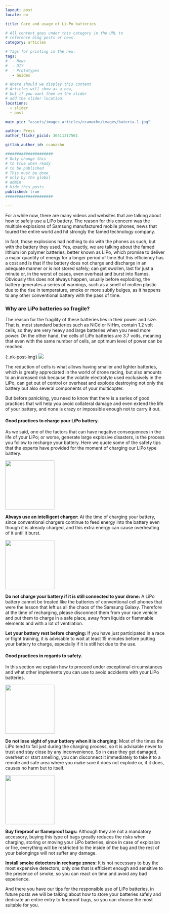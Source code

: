 ```yaml
---
layout: post
locale: en

title: Care and usage of Li-Po batteries

# All content goes under this category in the URL to
# reference blog posts or news.
category: articles

# Tags for printing in the new.
tags:
#  - News
#  - DIY
#  - Prototypes
   - Guides

# Where should we display this content
# Articles will show as a new,
# but if you want them on the slider
# add the slider location.
locations:
  - slider
  - post

main_pic: "assets/images_articles/ccamacho/images/bateria-1.jpg"

author: Press
author_flickr_picid: 36411317561

gitlab_author_id: ccamacho

#####################
# Only change this
# to true when ready
# to be published
# This must be done
# only by the global
# admin
# Hide this posts
published: true
#####################

---
```


For a while now, there are many videos and websites that are talking about how
to safely use a LiPo battery. The reason for this concern was the multiple
explosions of Samsung manufactured mobile phones, news that toured the entire
world and hit strongly the famed technology company. 

In fact, those explosions had nothing to do with the phones as such, but with
the battery they used. Yes, exactly, we are talking about the famed lithium ion
polymer batteries, better known as LiPo, which promise to deliver a major 
quantity of energy for a longer period of time.But this efficiency has a cost 
and is that if the battery does not charge and discharge in an adequate manner
or is not stored safely; can get swollen, last for just a minute or, in the
worst of cases, even overheat and burst into flames. Obviously this does not 
always happen, usually before exploding, the battery generates a series of
warnings, such as a smell of molten plastic due to the rise in temperature, 
smoke or more subtly bulges, as it happens to any other conventional battery 
with the pass of time.  

### Why are LiPo batteries so fragile?

The reason for the fragility of these batteries lies in their power and size.
That is, most standard batteries such as NiCd or NiHm, contain 1.2 volt cells,
so they are very heavy and large batteries when you need more power. On the
other hand, the cells of LiPo batteries are 3.7 volts, meaning that even with 
the same number of cells, an optimum level of power can be reached.  

{:.nk-post-img}
<img src="/assets/images_articles/{{ page.gitlab_author_id }}/images/bateria-2.jpg">

The reduction of cells is what allows having smaller and lighter batteries,
which is greatly appreciated in the world of drone racing, but also amounts to
an increased risk because the volatile electrolyte used exclusively in the LiPo,
can get out of control or overheat and explode destroying not only the battery 
but also several components of your multicopter.

But before panicking, you need to know that there is a series of good practices
that will help you avoid collateral damage and even extend the life of your
battery, and none is crazy or impossible enough not to carry it out.

#### Good practices to charge your LiPo battery.

As we said, one of the factors that can have negative consequences in the life
of your LiPo; or worse, generate large explosive disasters, is the process you
follow to recharge your battery. Here we quote some of the safety tips that the
experts have provided for the moment of charging our LiPo type battery. 

<div class="nk-post-text mt-0">
    <img style="height: 155px;" class="pull-left mt-0" src="/assets/images_articles/{{ page.gitlab_author_id }}/images/bateria-3.jpg" alt="">
        <p class="text-white">
<strong>Always use an intelligent charger:</strong> At the time of charging your
battery, since conventional chargers continue to feed energy into the battery 
even though it is already charged, and this extra energy can cause overheating
of it until it burst.  
</p>
</div>

<div class="nk-post-text mt-0">
    <img style="height: 155px;" class="pull-right mt-0" src="/assets/images_articles/{{ page.gitlab_author_id }}/images/bateria-6.jpg" alt="">
        <p class="text-white">
<strong>Do not charge your battery if it is still connected to your drone:</strong> 
A LiPo battery cannot be treated like the batteries of conventional cell phones
that were the lesson that left us all the chaos of the Samsung Galaxy. Therefore
at the time of recharging, please disconnect them from your race vehicle and 
put them to charge in a safe place, away from liquids or flammable elements and
with a lot of ventilation.
</p>
</div>

<strong>Let your battery rest before charging:</strong> If you have just 
participated in a race or flight training, it is advisable to wait at least 15
minutes before putting your battery to charge, especially if it is still hot due
to the use. 

#### Good practices in regards to safety.

In this section we explain how to proceed under exceptional circumstances and
what other implements you can use to avoid accidents with your LiPo batteries. 

<div class="nk-post-text mt-0">
    <img style="height: 155px;" class="pull-left mt-0" src="/assets/images_articles/{{ page.gitlab_author_id }}/images/bateria-4.jpg" alt="">
        <p class="text-white">
<strong>Do not lose sight of your battery when it is charging:</strong> 
Most of the times the LiPo tend to fail just during the charging process, so it
is advisable never to trust and stay close by any inconvenience. So in case they
get damaged, overheat or start smelling, you can disconnect it immediately to
take it to a remote and safe area where you make sure it does not explode or, 
if it does, causes no harm but to itself.
</p>
</div>

<div class="nk-post-text mt-0">
    <img style="height: 155px;" class="pull-right mt-0" src="/assets/images_articles/{{ page.gitlab_author_id }}/images/bateria-5.jpg" alt="">
        <p class="text-white">
<strong>Buy fireproof or flameproof bags:</strong> Although they are not a
mandatory accessory, buying this type of bags greatly reduces the risks when 
charging, storing or moving your LiPo batteries, since in case of explosion or 
fire, everything will be restricted to the inside of the bag and the rest of 
your belongings will not suffer any damage.
</p>
</div>

<strong>Install smoke detectors in recharge zones:</strong> It is not necessary
to buy the most expensive detectors, only one that is efficient enough and 
sensitive to the presence of smoke, so you can react on time and avoid any bad
experience.

And there you have our tips for the responsible use of LiPo batteries, in 
future posts we will be talking about how to store your batteries safely and
dedicate an entire entry to fireproof bags, so you can choose the most suitable
for you. 
